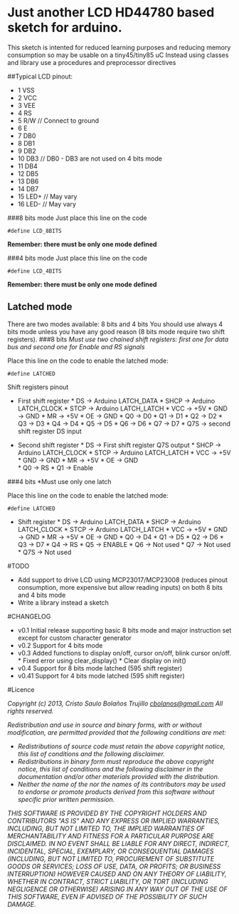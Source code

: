 Just another LCD HD44780 based sketch for arduino.
=======================================
 
This sketch is intented for reduced learning purposes and reducing
memory consumption so may be usable on a tiny45/tiny85 uC
Instead using classes and library use a procedures and preprocessor directives
  
##Typical LCD pinout:
*    1 VSS
*    2 VCC
*    3 VEE
*    4 RS
*    5 R/W // Connect to ground
*    6 E
*    7 DB0
*    8 DB1
*    9 DB2
*   10 DB3 // DB0 - DB3 are not used on 4 bits mode
*   11 DB4
*   12 DB5 
*   13 DB6
*   14 DB7
*   15 LED+ // May vary
*   16 LED- // May vary
 
###8 bits mode
Just place this line on the code

    #define LCD_8BITS

**Remember: there must be only one mode defined**

###4 bits mode
Just place this line on the code

    #define LCD_4BITS

**Remember: there must be only one mode defined**

Latched mode
--------------------
  There are two modes available: 8 bits and 4 bits
  You should use always 4 bits mode unless you have any good reason (8 bits mode require two shift registers).
###8 bits
  *Must use two chained shift registers: first one for data bus and second one for Enable and RS signals*
  
Place this line on the code to enable the latched mode:

    #define LATCHED

Shift registers pinout

*    First shift register
    *    DS -> Arduino LATCH_DATA
    *    SHCP -> Arduino LATCH_CLOCK
    *    STCP -> Arduino LATCH_LATCH
    *    VCC -> +5V
    *    GND -> GND
    *    MR -> +5V
    *    OE -> GND
    *    Q0 -> D0
    *    Q1 -> D1
    *    Q2 -> D2
    *    Q3 -> D3
    *    Q4 -> D4
    *    Q5 -> D5
    *    Q6 -> D6
    *    Q7 -> D7
    *    Q7S -> second shift register DS input
       
*    Second shift register
    *    DS -> First shift register Q7S output
    *    SHCP -> Arduino LATCH_CLOCK
    *    STCP -> Arduino LATCH_LATCH
    *    VCC -> +5V
    *    GND -> GND
    *    MR -> +5V
    *    OE -> GND     
    *    Q0 -> RS
    *    Q1 -> Enable

###4 bits
  *Must use only one latch
  
Place this line on the code to enable the latched mode:

    #define LATCHED

*    Shift register
    *    DS -> Arduino LATCH_DATA
    *    SHCP -> Arduino LATCH_CLOCK
    *    STCP -> Arduino LATCH_LATCH
    *    VCC -> +5V
    *    GND -> GND
    *    MR -> +5V
    *    OE -> GND
    *    Q0 -> D4
    *    Q1 -> D5
    *    Q2 -> D6
    *    Q3 -> D7
    *    Q4 -> RS
    *    Q5 -> ENABLE
    *    Q6 -> Not used
    *    Q7 -> Not used
    *    Q7S -> Not used
       
#TODO
   - Add support to drive LCD using MCP23017/MCP23008 (reduces pinout consumption, more expensive but allow reading inputs) on both 8 bits and 4 bits mode 
   - Write a library instead a sketch
 
#CHANGELOG
*    v0.1 Initial release supporting basic 8 bits mode and major instruction set except for custom character generator
*    v0.2 Support for 4 bits mode
*    v0.3 Added functions to display on/off, cursor on/off, blink cursor on/off. 
    *    Fixed error using clear_display()
    *    Clear display on init()
*    v0.4 Support for 8 bits mode latched (595 shift register)
*    v0.41 Support for 4 bits mode latched (595 shift register)

#Licence
 
_Copyright (c) 2013, Cristo Saulo Bolaños Trujillo <cbolanos@gmail.com>
All rights reserved._

_Redistribution and use in source and binary forms, with or without modification, are permitted provided that the following conditions are met:_

*    _Redistributions of source code must retain the above copyright notice, this list of conditions and the following disclaimer._
*    _Redistributions in binary form must reproduce the above copyright notice, this list of conditions and the following disclaimer in the documentation and/or other materials provided with the distribution._
*    _Neither the name of the <organization> nor the names of its contributors may be used to endorse or promote products derived from this software without specific prior written permission._

_THIS SOFTWARE IS PROVIDED BY THE COPYRIGHT HOLDERS AND CONTRIBUTORS "AS IS" AND
 ANY EXPRESS OR IMPLIED WARRANTIES, INCLUDING, BUT NOT LIMITED TO, THE IMPLIED
 WARRANTIES OF MERCHANTABILITY AND FITNESS FOR A PARTICULAR PURPOSE ARE
 DISCLAIMED. IN NO EVENT SHALL <COPYRIGHT HOLDER> BE LIABLE FOR ANY
 DIRECT, INDIRECT, INCIDENTAL, SPECIAL, EXEMPLARY, OR CONSEQUENTIAL DAMAGES
 (INCLUDING, BUT NOT LIMITED TO, PROCUREMENT OF SUBSTITUTE GOODS OR SERVICES;
 LOSS OF USE, DATA, OR PROFITS; OR BUSINESS INTERRUPTION) HOWEVER CAUSED AND
 ON ANY THEORY OF LIABILITY, WHETHER IN CONTRACT, STRICT LIABILITY, OR TORT
 (INCLUDING NEGLIGENCE OR OTHERWISE) ARISING IN ANY WAY OUT OF THE USE OF THIS
 SOFTWARE, EVEN IF ADVISED OF THE POSSIBILITY OF SUCH DAMAGE._
